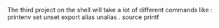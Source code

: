 The third project on the shell will take a lot of different commands like :
printenv
set
unset
export
alias
unalias
.
source
printf
